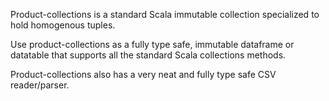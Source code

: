 Product-collections is a standard Scala immutable collection specialized to hold homogenous tuples.

Use product-collections as a fully type safe, immutable dataframe or datatable that supports all the standard Scala collections methods.

Product-collections also has a very neat and fully type safe CSV reader/parser.